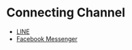 
# Connecting Channel 

- [LINE](line/README.md) 
- [Facebook Messenger](facebook-messenger/README.md)